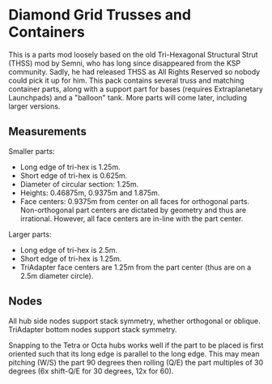 # Diamond Grid Trusses and Containers
This is a parts mod loosely based on the old Tri-Hexagonal Structural Strut
(THSS) mod by Semni, who has long since disappeared from the KSP community.
Sadly, he had released THSS as All Rights Reserved so nobody could pick it
up for him. This pack contains several truss and matching container parts,
along with a support part for bases (requires Extraplanetary Launchpads)
and a "balloon" tank. More parts will come later, including larger
versions.

## Measurements
Smaller parts:
* Long edge of tri-hex is 1.25m.
* Short edge of tri-hex is 0.625m.
* Diameter of circular section: 1.25m.
* Heights: 0.46875m, 0.9375m and 1.875m.
* Face centers: 0.9375m from center on all faces for orthogonal parts.
  Non-orthogonal part centers are dictated by geometry and thus are
  irrational. However, all face centers are in-line with the part center.

Larger parts:
* Long edge of tri-hex is 2.5m.
* Short edge of tri-hex is 1.25m.
* TriAdapter face centers are 1.25m from the part center (thus are on a
  2.5m diameter circle).

## Nodes
All hub side nodes support stack symmetry, whether orthogonal or oblique.
TriAdapter bottom nodes support stack symmetry.

Snapping to the Tetra or Octa hubs works well if the part to be placed is
first oriented such that its long edge is parallel to the long edge. This
may mean pitching (W/S) the part 90 degrees then rolling (Q/E) the part
multiples of 30 degrees (6x shift-Q/E for 30 degrees, 12x for 60).
